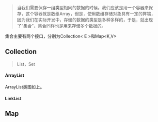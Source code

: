 > 当我们需要保存一组类型相同的数据的时候，我们应该是用一个容器来保存，这个容器就是数组Array，但是，使用数组存储对象具有一定的弊端，因为我们在实际开发中，存储的数据的类型是多种多样的，于是，就出现了“集合”，集合同样也是用来存储多个数据的。

集合主要有两个接口，分别为Collection< E >和Map<K,V>



## Collection

> List，Set

#### ArrayList



ArrayList类图如上。

#### LinkList



## Map

